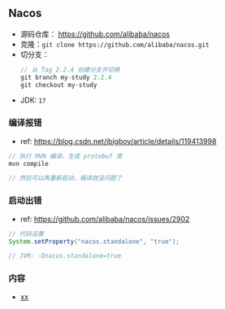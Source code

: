 ## Nacos
- 源码仓库： https://github.com/alibaba/nacos
- 克隆：`git clone https://github.com/alibaba/nacos.git`
- 切分支：
  ```js
  // 从 Tag 2.2.4 创建分支并切换
  git branch my-study 2.2.4
  git checkout my-study
  ```
- JDK: `17`


### 编译报错
- ref: https://blog.csdn.net/ibigboy/article/details/119413998
```js
// 执行 MVN 编译，生成 protobuf 类
mvn compile

// 然后可以再重新启动，编译就没问题了
```


### 启动出错
- ref: https://github.com/alibaba/nacos/issues/2902
```java
// 代码设置
System.setProperty("nacos.standalone", "true");

// JVM: -Dnacos.standalone=true
```


### 内容
- [xx](xx.md)